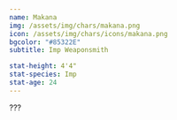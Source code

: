 ```yaml
---
name: Makana
img: /assets/img/chars/makana.png
icon: /assets/img/chars/icons/makana.png
bgcolor: "#85322E"
subtitle: Imp Weaponsmith

stat-height: 4'4"
stat-species: Imp
stat-age: 24
---
```

???